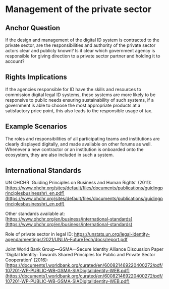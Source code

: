 # Management of the private sector

## Anchor Question

If the design and management of the digital ID system is contracted to the private sector, are the responsibilities and authority of the private sector actors clear and publicly known? Is it clear which government agency is responsible for giving direction to a private sector partner and holding it to account?

## Rights Implications

If the agencies responsible for ID have the skills and resources to commission digital legal ID systems, these systems are more likely to be responsive to public needs ensuring sustainability of such systems, if a government is able to choose the most appropriate products at a satisfactory price point, this also leads to the responsible usage of tax.

## Example Scenarios

The roles and responsibilities of all participating teams and institutions are clearly displayed digitally, and made available on other forums as well. Whenever a new contractor or an institution is onboarded onto the ecosystem, they are also included in such a system.

## International Standards

UN OHCHR 'Guiding Principles on Business and Human Rights' (2011): [https://www.ohchr.org/sites/default/files/documents/publications/guidingprinciplesbusinesshr\_en.pdf](https://www.ohchr.org/sites/default/files/documents/publications/guidingprinciplesbusinesshr\_en.pdf)

Other standards available at: [https://www.ohchr.org/en/business/international-standards](https://www.ohchr.org/en/business/international-standards)

Role of private sector in legal ID: [https://unstats.un.org/legal-identity-agenda/meetings/2021/UNLIA-FutureTech/docs/report.pdf ](https://unstats.un.org/legal-identity-agenda/meetings/2021/UNLIA-FutureTech/docs/report.pdf)

Joint World Bank Group—GSMA—Secure Identity Alliance Discussion Paper 'Digital Identity: Towards Shared Principles for Public and Private Sector Cooperation' (2016): [https://documents1.worldbank.org/curated/en/600821469220400272/pdf/107201-WP-PUBLIC-WB-GSMA-SIADigitalIdentity-WEB.pdf](https://documents1.worldbank.org/curated/en/600821469220400272/pdf/107201-WP-PUBLIC-WB-GSMA-SIADigitalIdentity-WEB.pdf)
